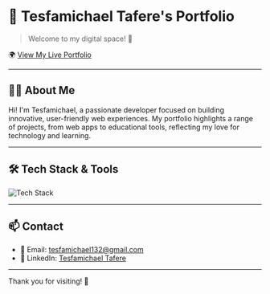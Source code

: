 # 🚀 Tesfamichael Tafere's Portfolio

> Welcome to my digital space! 👋

🌍 [View My Live Portfolio](https://tesfamichaeltafere.netlify.app/#home)

---

## 👨‍💻 About Me

Hi! I'm Tesfamichael, a passionate developer focused on building innovative, user-friendly web experiences. My portfolio highlights a range of projects, from web apps to educational tools, reflecting my love for technology and learning.

---

## 🛠️ Tech Stack & Tools

<p align="left">
  <img src="https://skillicons.dev/icons?i=html,css,js,bootstrap,vite,git,github,figma" alt="Tech Stack" />
</p>

---

## 📫 Contact

- 📧 Email: [tesfamichael132@gmail.com](mailto:tesfamichael132@gmail.com)
- 💼 LinkedIn: [Tesfamichael Tafere](https://www.linkedin.com/in/tesfamichael-tafere)

---

Thank you for visiting! 🙏
